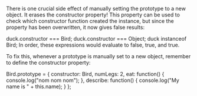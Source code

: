There is one crucial side effect of manually setting the prototype to a new object. It erases the constructor property! This property can be used to check which constructor function created the instance, but since the property has been overwritten, it now gives false results:

duck.constructor === Bird;
duck.constructor === Object;
duck instanceof Bird;
In order, these expressions would evaluate to false, true, and true.

To fix this, whenever a prototype is manually set to a new object, remember to define the constructor property:

Bird.prototype = {
  constructor: Bird,
  numLegs: 2,
  eat: function() {
    console.log("nom nom nom");
  },
  describe: function() {
    console.log("My name is " + this.name); 
  }
};
